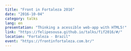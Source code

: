 ```yaml
---
title: "Front in Fortaleza 2016"
date: "2016-10-04"
category: talks
lang: en
presentation: "Thinking a acessible web-app with HTML5!"
link: "https://felipesousa.github.io/talks/fif2016/#/"
location: "Fortaleza - Brazil"
event: "https://frontinfortaleza.com.br/"
---
```

